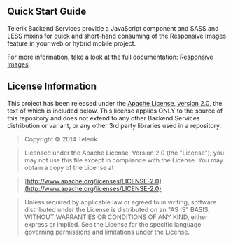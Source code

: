 ## Quick Start Guide

Telerik Backend Services provide a JavaScript component and SASS and LESS mixins for quick and short-hand consuming of the Responsive Images feature in your web or hybrid mobile project.

For more information, take a look at the full documentation: [Responsive Images]("http://docs.telerik.com/platform/backend-services/features/responsive-images/introduction")

## License Information

This project has been released under the [Apache License, version 2.0](http://www.apache.org/licenses/LICENSE-2.0.html), the text of which is included below. This license applies ONLY to the source of this repository and does not extend to any other Backend Services distribution or variant, or any other 3rd party libraries used in a repository.

> Copyright © 2014 Telerik

> Licensed under the Apache License, Version 2.0 (the "License");
   you may not use this file except in compliance with the License.
   You may obtain a copy of the License at

> [http://www.apache.org/licenses/LICENSE-2.0](http://www.apache.org/licenses/LICENSE-2.0)

>  Unless required by applicable law or agreed to in writing, software
   distributed under the License is distributed on an "AS IS" BASIS,
   WITHOUT WARRANTIES OR CONDITIONS OF ANY KIND, either express or implied.
   See the License for the specific language governing permissions and
   limitations under the License.
